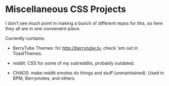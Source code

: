 Miscellaneous CSS Projects
==========================

I don't see much point in making a bunch of different repos for this, so here they all are in one convenient place.

Currently contains:

* BerryTube Themes: for http://berrytube.tv, check 'em out in ToastThemes.

* reddit: CSS for some of my subreddits, probably outdated.

* CHAOS: make reddit emotes do things and stuff (unmaintained). Used in BPM, Berrymotes, and others.

